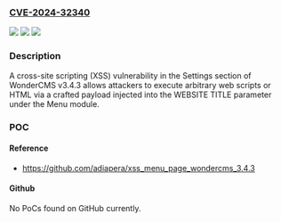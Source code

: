 ### [CVE-2024-32340](https://cve.mitre.org/cgi-bin/cvename.cgi?name=CVE-2024-32340)
![](https://img.shields.io/static/v1?label=Product&message=n%2Fa&color=blue)
![](https://img.shields.io/static/v1?label=Version&message=n%2Fa&color=blue)
![](https://img.shields.io/static/v1?label=Vulnerability&message=n%2Fa&color=brighgreen)

### Description

A cross-site scripting (XSS) vulnerability in the Settings section of WonderCMS v3.4.3 allows attackers to execute arbitrary web scripts or HTML via a crafted payload injected into the WEBSITE TITLE parameter under the Menu module.

### POC

#### Reference
- https://github.com/adiapera/xss_menu_page_wondercms_3.4.3

#### Github
No PoCs found on GitHub currently.

